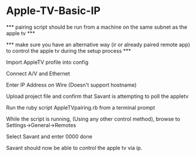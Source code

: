 # Apple-TV-Basic-IP

*** pairing script should be run from a machine on the same subnet as the apple tv ***

*** make sure you have an alternative way (ir or already paired remote app) to control the apple tv during the setup process ***

Import AppleTV profile into config

Connect A/V and Ethernet

Enter IP Address on Wire (Doesn't support hostname)

Upload project file and confirm that Savant is attempting to poll the appletv

Run the ruby script AppleTVpairing.rb from a terminal prompt

While the script is running, (Using any other control method), browse to Settings->General->Remotes

Select Savant and enter 0000 done

Savant should now be able to control the apple tv via ip.

